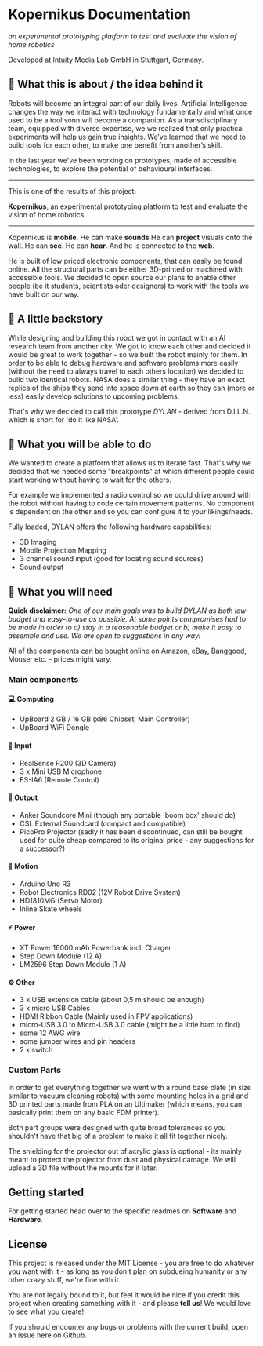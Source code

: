 # Kopernikus Documentation

*an experimental prototyping platform to test and evaluate the vision of home robotics*

Developed at Intuity Media Lab GmbH in Stuttgart, Germany.

## 🔬 What this is about / the idea behind it

Robots will become an integral part of our daily lives. Artificial Intelligence changes the way we interact with technology fundamentally and what once used to be a tool sonn will become a companion. As a transdisciplinary team, equipped with diverse expertise, we we realized that only practical experiments will help us gain true insights. We’ve learned that we need to build tools for each other, to make one benefit from another’s skill.

In the last year we've been working on prototypes, made of accessible technologies, to explore the potential of behavioural interfaces.

-----

This is one of the results of this project:

**Kopernikus**, an experimental prototyping platform to test and evaluate the vision of home robotics.

-----

Kopernikus is **mobile**. He can make **sounds**.He can **project** visuals onto the wall. He can **see**. He can **hear**. And he is connected to the **web**.

He is built of low priced electronic components, that can easily be found online. All the structural parts can be either 3D-printed or machined with accessible tools.
We decided to open source our plans to enable other people (be it students, scientists oder designers) to work with the tools we have built on our way.


## 📓 A little backstory

While designing and building this robot we got in contact with an AI research team from another city. We got to know each other and decided it would be great to work together - so we built the robot mainly for them. In order to be able to debug hardware and software problems more easily (without the need to always travel to each others location) we decided to build two identical robots. NASA does a similar thing - they have an exact replica of the ships they send into space down at earth so they can (more or less) easily develop solutions to upcoming problems.

That's why we decided to call this prototype *DYLAN* - derived from D.I.L.N. which is short for 'do it like NASA'.

## 💪 What you will be able to do

We wanted to create a platform that allows us to iterate fast. That's why we decided that we needed some "breakpoints" at which different people could start working without having to wait for the others.

For example we implemented a radio control so we could drive around with the robot without having to code certain movement patterns. No component is dependent on the other and so you can configure it to your likings/needs.

Fully loaded, DYLAN offers the following hardware capabilities:

* 3D Imaging
* Mobile Projection Mapping
* 3 channel sound input (good for locating sound sources)
* Sound output

## 🎒 What you will need

**Quick disclaimer:** *One of our main goals was to build DYLAN as both low-budget and easy-to-use as possible. At some points compromises had to be made in order to a) stay in a reasonable budget or b) make it easy to assemble and use. We are open to suggestions in any way!*

All of the components can be bought online on Amazon, eBay, Banggood, Mouser etc. - prices might vary.


### Main components

#### 💻 Computing

* UpBoard 2 GB / 16 GB (x86 Chipset, Main Controller)
* UpBoard WiFi Dongle

#### 👀 Input
* RealSense R200 (3D Camera)
* 3 x Mini USB Microphone
* FS-IA6 (Remote Control)

#### 🐸 Output
* Anker Soundcore Mini (though any portable 'boom box' should do)
* CSL External Soundcard (compact and compatible)
* PicoPro Projector (sadly it has been discontinued, can still be bought used for quite cheap compared to its original price - any suggestions for a successor?)

#### 🏃 Motion
* Arduino Uno R3
* Robot Electronics RD02 (12V Robot Drive System)
* HD1810MG (Servo Motor)
* Inline Skate wheels

#### ⚡️ Power
* XT Power 16000 mAh Powerbank incl. Charger
* Step Down Module (12 A) 
* LM2596 Step Down Module (1 A)

#### ⚙️ Other
* 3 x USB extension cable (about 0,5 m should be enough)
* 3 x micro USB Cables
* HDMI Ribbon Cable (Mainly used in FPV applications)
* micro-USB 3.0 to Micro-USB 3.0 cable (might be a little hard to find)
* some 12 AWG wire
* some jumper wires and pin headers
* 2 x switch

### Custom Parts

In order to get everything together we went with a round base plate (in size similar to vacuum cleaning robots) with some mounting holes in a grid and 3D printed parts made from PLA on an Ultimaker (which means, you can basically print them on any basic FDM printer).

Both part groups were designed with quite broad tolerances so you shouldn't have that big of a problem to make it all fit together nicely.

The shielding for the projector out of acrylic glass is optional - its mainly meant to protect the projector from dust and physical damage. We will upload a 3D file without the mounts for it later.

## Getting started

For getting started head over to the specific readmes on **Software** and **Hardware**.

## License

This project is released under the MIT License - you are free to do whatever you want with it - as long as you don't plan on subdueing humanity or any other crazy stuff, we're fine with it.

You are not legally bound to it, but feel it would be nice if you credit this project when creating something with it - and please **tell us**! We would love to see what you create!

If you should encounter any bugs or problems with the current build, open an issue here on Github.